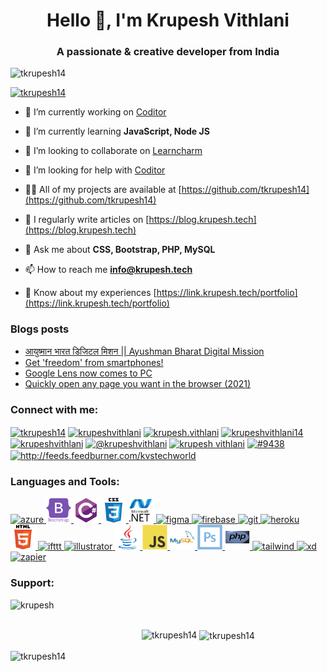 <h1 align="center">Hello 👋, I'm Krupesh Vithlani</h1>
<h3 align="center">A passionate & creative developer from India</h3>

<p align="left"> <img src="https://komarev.com/ghpvc/?username=tkrupesh14&label=Profile%20views&color=1d45bf&style=flat" alt="tkrupesh14" /> </p>

<p align="left"> <a href="https://github.com/ryo-ma/github-profile-trophy"><img src="https://github-profile-trophy.vercel.app/?username=tkrupesh14" alt="tkrupesh14" /></a> </p>

- 🔭 I’m currently working on [Coditor](https://github.com/tkrupesh14/coditor)

- 🌱 I’m currently learning **JavaScript, Node JS**

- 👯 I’m looking to collaborate on [Learncharm](https://github.com/learncharmorg/learncharm)

- 🤝 I’m looking for help with [Coditor](https://github.com/tkrupesh14/coditor)

- 👨‍💻 All of my projects are available at [https://github.com/tkrupesh14](https://github.com/tkrupesh14)

- 📝 I regularly write articles on [https://blog.krupesh.tech](https://blog.krupesh.tech)

- 💬 Ask me about **CSS, Bootstrap, PHP, MySQL**

- 📫 How to reach me **info@krupesh.tech**

- 📄 Know about my experiences [https://link.krupesh.tech/portfolio](https://link.krupesh.tech/portfolio)

### Blogs posts
<!-- BLOG-POST-LIST:START -->
- [आयुष्मान भारत डिजिटल मिशन || Ayushman Bharat Digital Mission](https://blog.krupesh.tech/2021/10/ayushman-bharat-digital-mission.html)
- [Get &#39;freedom&#39; from smartphones!](https://blog.krupesh.tech/2021/08/get-freedom-from-smartphones.html)
- [Google Lens now comes to PC](https://blog.krupesh.tech/2021/08/google-lens-now-comes-to-pc.html)
- [Quickly open any page you want in the browser &lpar;2021&rpar;](https://blog.krupesh.tech/2021/08/quickly-open-any-page-you-want-in.html)
<!-- BLOG-POST-LIST:END -->

<h3 align="left">Connect with me:</h3>
<p align="left">
<a href="https://codepen.io/tkrupesh14" target="blank"><img align="center" src="https://raw.githubusercontent.com/rahuldkjain/github-profile-readme-generator/master/src/images/icons/Social/codepen.svg" alt="tkrupesh14" height="30" width="40" /></a>
<a href="https://linkedin.com/in/krupeshvithlani" target="blank"><img align="center" src="https://raw.githubusercontent.com/rahuldkjain/github-profile-readme-generator/master/src/images/icons/Social/linked-in-alt.svg" alt="krupeshvithlani" height="30" width="40" /></a>
<a href="https://fb.com/krupesh.vithlani" target="blank"><img align="center" src="https://raw.githubusercontent.com/rahuldkjain/github-profile-readme-generator/master/src/images/icons/Social/facebook.svg" alt="krupesh.vithlani" height="30" width="40" /></a>
<a href="https://instagram.com/krupeshvithlani14" target="blank"><img align="center" src="https://raw.githubusercontent.com/rahuldkjain/github-profile-readme-generator/master/src/images/icons/Social/instagram.svg" alt="krupeshvithlani14" height="30" width="40" /></a>
<a href="https://dribbble.com/krupeshvithlani" target="blank"><img align="center" src="https://raw.githubusercontent.com/rahuldkjain/github-profile-readme-generator/master/src/images/icons/Social/dribbble.svg" alt="krupeshvithlani" height="30" width="40" /></a>
<a href="https://medium.com/@krupeshvithlani" target="blank"><img align="center" src="https://raw.githubusercontent.com/rahuldkjain/github-profile-readme-generator/master/src/images/icons/Social/medium.svg" alt="@krupeshvithlani" height="30" width="40" /></a>
<a href="https://www.youtube.com/c/krupesh vithlani" target="blank"><img align="center" src="https://raw.githubusercontent.com/rahuldkjain/github-profile-readme-generator/master/src/images/icons/Social/youtube.svg" alt="krupesh vithlani" height="30" width="40" /></a>
<a href="https://discord.gg/#9438" target="blank"><img align="center" src="https://raw.githubusercontent.com/rahuldkjain/github-profile-readme-generator/master/src/images/icons/Social/discord.svg" alt="#9438" height="30" width="40" /></a>
<a href="/http://feeds.feedburner.com/kvstechworld" target="blank"><img align="center" src="https://raw.githubusercontent.com/rahuldkjain/github-profile-readme-generator/master/src/images/icons/Social/rss.svg" alt="http://feeds.feedburner.com/kvstechworld" height="30" width="40" /></a>
</p>

<h3 align="left">Languages and Tools:</h3>
<p align="left"> <a href="https://azure.microsoft.com/en-in/" target="_blank" rel="noreferrer"> <img src="https://www.vectorlogo.zone/logos/microsoft_azure/microsoft_azure-icon.svg" alt="azure" width="40" height="40"/> </a> <a href="https://getbootstrap.com" target="_blank" rel="noreferrer"> <img src="https://raw.githubusercontent.com/devicons/devicon/master/icons/bootstrap/bootstrap-plain-wordmark.svg" alt="bootstrap" width="40" height="40"/> </a> <a href="https://www.w3schools.com/cs/" target="_blank" rel="noreferrer"> <img src="https://raw.githubusercontent.com/devicons/devicon/master/icons/csharp/csharp-original.svg" alt="csharp" width="40" height="40"/> </a> <a href="https://www.w3schools.com/css/" target="_blank" rel="noreferrer"> <img src="https://raw.githubusercontent.com/devicons/devicon/master/icons/css3/css3-original-wordmark.svg" alt="css3" width="40" height="40"/> </a> <a href="https://dotnet.microsoft.com/" target="_blank" rel="noreferrer"> <img src="https://raw.githubusercontent.com/devicons/devicon/master/icons/dot-net/dot-net-original-wordmark.svg" alt="dotnet" width="40" height="40"/> </a> <a href="https://www.figma.com/" target="_blank" rel="noreferrer"> <img src="https://www.vectorlogo.zone/logos/figma/figma-icon.svg" alt="figma" width="40" height="40"/> </a> <a href="https://firebase.google.com/" target="_blank" rel="noreferrer"> <img src="https://www.vectorlogo.zone/logos/firebase/firebase-icon.svg" alt="firebase" width="40" height="40"/> </a> <a href="https://git-scm.com/" target="_blank" rel="noreferrer"> <img src="https://www.vectorlogo.zone/logos/git-scm/git-scm-icon.svg" alt="git" width="40" height="40"/> </a> <a href="https://heroku.com" target="_blank" rel="noreferrer"> <img src="https://www.vectorlogo.zone/logos/heroku/heroku-icon.svg" alt="heroku" width="40" height="40"/> </a> <a href="https://www.w3.org/html/" target="_blank" rel="noreferrer"> <img src="https://raw.githubusercontent.com/devicons/devicon/master/icons/html5/html5-original-wordmark.svg" alt="html5" width="40" height="40"/> </a> <a href="https://ifttt.com/" target="_blank" rel="noreferrer"> <img src="https://www.vectorlogo.zone/logos/ifttt/ifttt-ar21.svg" alt="ifttt" width="40" height="40"/> </a> <a href="https://www.adobe.com/in/products/illustrator.html" target="_blank" rel="noreferrer"> <img src="https://www.vectorlogo.zone/logos/adobe_illustrator/adobe_illustrator-icon.svg" alt="illustrator" width="40" height="40"/> </a> <a href="https://www.java.com" target="_blank" rel="noreferrer"> <img src="https://raw.githubusercontent.com/devicons/devicon/master/icons/java/java-original.svg" alt="java" width="40" height="40"/> </a> <a href="https://developer.mozilla.org/en-US/docs/Web/JavaScript" target="_blank" rel="noreferrer"> <img src="https://raw.githubusercontent.com/devicons/devicon/master/icons/javascript/javascript-original.svg" alt="javascript" width="40" height="40"/> </a> <a href="https://www.mysql.com/" target="_blank" rel="noreferrer"> <img src="https://raw.githubusercontent.com/devicons/devicon/master/icons/mysql/mysql-original-wordmark.svg" alt="mysql" width="40" height="40"/> </a> <a href="https://www.photoshop.com/en" target="_blank" rel="noreferrer"> <img src="https://raw.githubusercontent.com/devicons/devicon/master/icons/photoshop/photoshop-line.svg" alt="photoshop" width="40" height="40"/> </a> <a href="https://www.php.net" target="_blank" rel="noreferrer"> <img src="https://raw.githubusercontent.com/devicons/devicon/master/icons/php/php-original.svg" alt="php" width="40" height="40"/> </a> <a href="https://tailwindcss.com/" target="_blank" rel="noreferrer"> <img src="https://www.vectorlogo.zone/logos/tailwindcss/tailwindcss-icon.svg" alt="tailwind" width="40" height="40"/> </a> <a href="https://www.adobe.com/products/xd.html" target="_blank" rel="noreferrer"> <img src="https://cdn.worldvectorlogo.com/logos/adobe-xd.svg" alt="xd" width="40" height="40"/> </a> <a href="https://zapier.com" target="_blank" rel="noreferrer"> <img src="https://www.vectorlogo.zone/logos/zapier/zapier-icon.svg" alt="zapier" width="40" height="40"/> </a> </p>


<h3 align="left">Support:</h3>
<p><a href="https://www.buymeacoffee.com/krupesh"> <img align="left" src="https://cdn.buymeacoffee.com/buttons/v2/default-yellow.png" height="50" width="210" alt="krupesh" /></a></p><br><br>


<p><img align="left" src="https://github-readme-stats.vercel.app/api/top-langs?username=tkrupesh14&show_icons=true&locale=en&layout=compact" alt="tkrupesh14" /></p>

<p>&nbsp;<img align="center" src="https://github-readme-stats.vercel.app/api?username=tkrupesh14&show_icons=true&title_color=ff7429&text_color=ff7429&locale=en" alt="tkrupesh14" /></p>

<p><img align="center" src="https://github-readme-streak-stats.herokuapp.com/?user=tkrupesh14&" alt="tkrupesh14" /></p>

